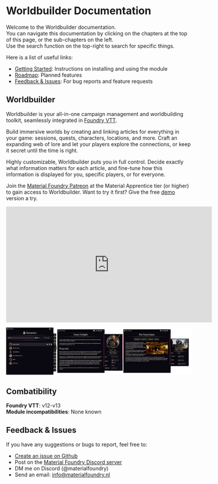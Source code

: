 # Worldbuilder Documentation

Welcome to the Worldbuilder documentation.<br>
You can navigate this documentation by clicking on the chapters at the top of this page, or the sub-chapters on the left.<br>
Use the search function on the top-right to search for specific things.

Here is a list of useful links:

* [Getting Started](./gettingStarted.md): Instructions on installing and using the module
* [Roadmap](./roadmap.md): Planned features
* [Feedback & Issues](#feedback-issues): For bug reports and feature requests

## Worldbuilder
Worldbuilder is your all-in-one campaign management and worldbuilding toolkit, seamlessly integrated in [Foundry VTT](https://foundryvtt.com).

Build immersive worlds by creating and linking articles for everything in your game: sessions, quests, characters, locations, and more. Craft an expanding web of lore and let your players explore the connections, or keep it secret until the time is right.

Highly customizable, Worldbuilder puts you in full control. Decide exactly what information matters for each article, and fine-tune how this information is displayed for you, specific players, or for everyone.

Join the [Material Foundry Patreon](https://www.patreon.com/materialfoundry) at the Material Apprentice tier (or higher) to gain access to Worldbuilder.
Want to try it first? Give the free [demo](./demo.md) version a try.

<p><iframe style="display: block; margin: 0 auto;" title="YouTube video player" src="https://www.youtube.com/embed/NmmvDtDbnS0?si=pr9EtvvD82XdcbBt" width="560" height="315" frameborder="0" allowfullscreen=""></iframe></p>

<div class="imgContainer center"><img src="./img/home/AppArticles.png"></div>


## Combatibility

<b>Foundry VTT</b>: v12-v13<br>
<b>Module incompatibilities</b>: None known

## Feedback & Issues
If you have any suggestions or bugs to report, feel free to:

* [Create an issue on Github](https://github.com/MaterialFoundry/Worldbuilder/issues)
* Post on the [Material Foundry Discord server](https://discord.gg/3hd4G6TkmA)
* DM me on Discord (@materialfoundry)
* Send an email: info@materialfoundry.nl
